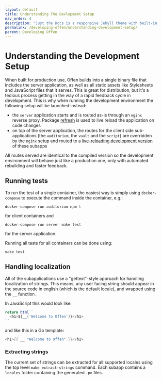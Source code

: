 ```yaml
---
layout: default
title: Understanding The Devlopment Setup
nav_order: 4
description: "Just the Docs is a responsive Jekyll theme with built-in search that is easily customizable and hosted on GitHub Pages."
permalink: /developing-offen/understanding-development-setup/
parent: Developing Offen
---
```


# Understanding the Development Setup

When built for production use, Offen builds into a single binary file that includes the server application, as well as all static assets like Stylesheets and JavaScript files that it serves. This is great for distribution, but it's a tedious process getting in the way of a rapid feedback cycle in development. This is why when running the development environment the following setup will be launched instead:

- the `server` application starts and is routed as-is through an `nginx` reverse proxy. Package [refresh][] is used to live reload the application on code changes
- on top of the server application, the routes for the client side sub-applications (the `auditorium`, the `vault`  and the `script`) are overridden by the `nginx` setup and routed to a [live-reloading development version][budo] of these subapps

All routes served are identical to the compiled version so the development environment will behave just like a production one, only with automated rebuilding and faster feedback.

## Running tests

To run the test of a single container, the easiest way is simply using `docker-compose` to execute the command inside the container, e.g.:

```
docker-compose run auditorium npm t
```

for client containers and

```
docker-compose run server make test
```

for the server application.

Running all tests for all containers can be done using:

```
make test
```

[refresh]: https://github.com/markbates/refresh
[budo]: https://github.com/mattdesl/budo

## Handling localization

All of the subapplications use a "gettext"-style approach for handling localization of strings. This means, any user facing string should appear in the source code in english (which is the default locale), and wrapped using the `__` function.

In JavaScript this would look like:

```js
return html``
  <h1>${__('Welcome to Offen')}</h1>
``
```

and like this in a Go template:

```go
<h1>{{ __ "Welcome to Offen" }}</h1>
```

### Extracting strings

The current set of strings can be extracted for all supported locales using the top level `make extract-strings` command. Each subapp contains a `locales` folder containing the generated `.po` files.

